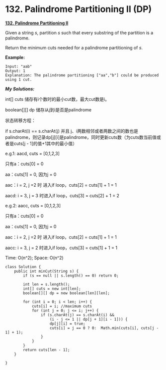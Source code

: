 # 132. Palindrome Partitioning II \(DP\)

[**132. Palindrome Partitioning II**](https://leetcode.com/problems/palindrome-partitioning-ii/description/)

Given a string _s_, partition _s_ such that every substring of the partition is a palindrome.

Return the minimum cuts needed for a palindrome partitioning of _s_.

**Example:**

```text
Input: "aab"
Output: 1
Explanation: The palindrome partitioning ["aa","b"] could be produced using 1 cut.
```

_**My Solutions:**_

int\[\] cuts 储存有i个数时的最小cut数，最大cut数是i。

boolean\[\]\[\] dp 储存从j到i是否是palindrome

状态转移方程：

if s.charAt\(i\) == s.charAt\(j\) 并且 j、i两数相邻或者两数之间的数也是palindrome，则记录dp\[j\]\[i\]是palindrome，同时更新cuts数（为cuts数当前值或者是cuts\[j - 1\]的值+1其中的最小值）

e.g.1: aacd, cuts = \[0,1,2,3\]

只有a：cuts\[0\] = 0

aa：cuts\[1\] = 0, 因为j = 0

aac：i = 2, j =2 时 进入if loop，cuts\[2\] = cuts\[1\] + 1 = 1

aacd: i = 3, j = 3 时进入if loop，cuts\[3\] = cuts\[2\] + 1 = 2

e.g.2: aacc, cuts = \[0,1,2,3\]

只有a：cuts\[0\] = 0

aa：cuts\[1\] = 0, 因为j = 0

aac：i = 2, j =2 时 进入if loop，cuts\[2\] = cuts\[1\] + 1 = 1

aacc: i = 3, j = 2 时进入if loop，cuts\[3\] = cuts\[1\] + 1 = 1

Time: O\(n^2\); Space: O\(n^2\)

```text
class Solution {
    public int minCut(String s) {
        if (s == null || s.length() == 0) return 0;
        
        int len = s.length();
        int[] cuts = new int[len];
        boolean[][] dp = new boolean[len][len];
        
        for (int i = 0; i < len; i++) {
            cuts[i] = i; //maximum cuts
            for (int j = 0; j <= i; j++) {
                if (s.charAt(j) == s.charAt(i) && 
                    (i - j <= 1 || dp[j + 1][i - 1])) {
                    dp[j][i] = true;
                    cuts[i] = j == 0 ? 0:  Math.min(cuts[i], cuts[j - 1] + 1);
                }
            }
        }
        return cuts[len - 1];
    }

}
```



